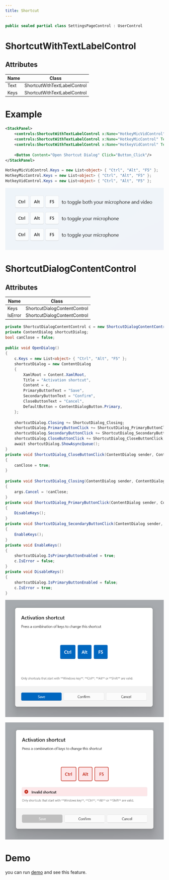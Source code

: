 ```yaml
---
title: Shortcut
---
```


```cs
public sealed partial class SettingsPageControl : UserControl
```

# ShortcutWithTextLabelControl
## Attributes

| Name | Class|
|-|-|
|Text|ShortcutWithTextLabelControl|
|Keys|ShortcutWithTextLabelControl|

# Example

```xml
<StackPanel>
    <controls:ShortcutWithTextLabelControl x:Name="HotkeyMicVidControl" Text="to toggle both your microphone and video" />
    <controls:ShortcutWithTextLabelControl x:Name="HotkeyMicControl" Text="to toggle your microphone" />
    <controls:ShortcutWithTextLabelControl x:Name="HotkeyVidControl" Text="to toggle your microphone" />

    <Button Content="Open Shortcut Dialog" Click="Button_Click"/>
</StackPanel>
```

```cs
HotkeyMicVidControl.Keys = new List<object> { "Ctrl", "Alt", "F5" };
HotkeyMicControl.Keys = new List<object> { "Ctrl", "Alt", "F5" };
HotkeyVidControl.Keys = new List<object> { "Ctrl", "Alt", "F5" };
```

![SettingsUI](https://raw.githubusercontent.com/ghost1372/Resources/main/SettingsUI/Samples/Shortcut.png)

# ShortcutDialogContentControl
## Attributes

| Name | Class|
|-|-|
|Keys|ShortcutDialogContentControl|
|IsError|ShortcutDialogContentControl|

```cs
private ShortcutDialogContentControl c = new ShortcutDialogContentControl();
private ContentDialog shortcutDialog;
bool canClose = false;

public void OpenDialog()
{
    c.Keys = new List<object> { "Ctrl", "Alt", "F5" };
    shortcutDialog = new ContentDialog
    {
        XamlRoot = Content.XamlRoot,
        Title = "Activation shortcut",
        Content = c,
        PrimaryButtonText = "Save",
        SecondaryButtonText = "Confirm",
        CloseButtonText = "Cancel",
        DefaultButton = ContentDialogButton.Primary,
    };

    shortcutDialog.Closing += ShortcutDialog_Closing;
    shortcutDialog.PrimaryButtonClick += ShortcutDialog_PrimaryButtonClick;
    shortcutDialog.SecondaryButtonClick += ShortcutDialog_SecondaryButtonClick;
    shortcutDialog.CloseButtonClick += ShortcutDialog_CloseButtonClick;
    await shortcutDialog.ShowAsyncQueue();
}
private void ShortcutDialog_CloseButtonClick(ContentDialog sender, ContentDialogButtonClickEventArgs args)
{
    canClose = true;
}

private void ShortcutDialog_Closing(ContentDialog sender, ContentDialogClosingEventArgs args)
{
    args.Cancel = !canClose;
}
private void ShortcutDialog_PrimaryButtonClick(ContentDialog sender, ContentDialogButtonClickEventArgs args)
{
    DisableKeys();
}
private void ShortcutDialog_SecondaryButtonClick(ContentDialog sender, ContentDialogButtonClickEventArgs args)
{
    EnableKeys();
}
private void EnableKeys()
{
    shortcutDialog.IsPrimaryButtonEnabled = true;
    c.IsError = false;
}
private void DisableKeys()
{
    shortcutDialog.IsPrimaryButtonEnabled = false;
    c.IsError = true;
}
```

![SettingsUI](https://raw.githubusercontent.com/ghost1372/Resources/main/SettingsUI/Samples/Shortcut_Dialog.png)

![SettingsUI](https://raw.githubusercontent.com/ghost1372/Resources/main/SettingsUI/Samples/Shortcut_Dialog_Error.png)

# Demo
you can run [demo](https://github.com/ghost1372/SettingsUI) and see this feature.

